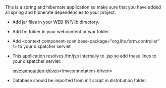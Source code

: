 This is a spring and hibernate application so make sure that you have added all spring and hibnerate dependencies to your project.

- Add jar files in your WEB-INF/lib directory.
- Add fm folder in your webcontent or war folder 
- Add <context:component-scan base-package="org.ihs.form.controller" /> to your dispatcher servlet
- This application resolves /fm/jsp internally to .jsp so add these lines to your dispatcher servlet:

	<mvc:annotation-driven></mvc:annotation-driven>

	<bean
		class="org.springframework.web.servlet.view.InternalResourceViewResolver">
		<property name="prefix" value="/fm/jsp/"></property>
		<property name="suffix" value=".jsp"></property>
	</bean>
	
- Database should be imported from init script in distribution folder.